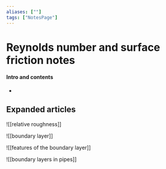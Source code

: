 ```yaml
---
aliases: [""]
tags: ["NotesPage"]
---
```


# Reynolds number and surface friction notes

#### Intro and contents
- 


## Expanded articles
![[relative roughness]]

![[boundary layer]]

![[features of the boundary layer]]

![[boundary layers in pipes]]